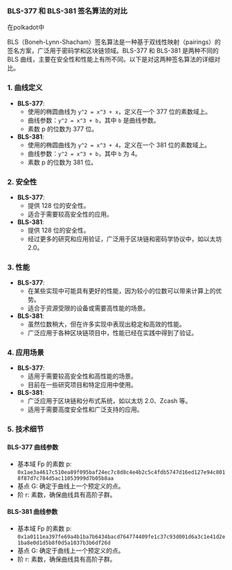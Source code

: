 ### BLS-377 和 BLS-381 签名算法的对比

在polkadot中

BLS（Boneh-Lynn-Shacham）签名算法是一种基于双线性映射（pairings）的签名方案，广泛用于密码学和区块链领域。BLS-377 和 BLS-381 是两种不同的 BLS 曲线，主要在安全性和性能上有所不同。以下是对这两种签名算法的详细对比。

### 1. 曲线定义

- **BLS-377**:
  - 使用的椭圆曲线为 `y^2 = x^3 + x`，定义在一个 377 位的素数域上。
  - 曲线参数：`y^2 = x^3 + b`，其中 `b` 是曲线参数。
  - 素数 p 的位数为 377 位。
- **BLS-381**:
  - 使用的椭圆曲线为 `y^2 = x^3 + 4`，定义在一个 381 位的素数域上。
  - 曲线参数：`y^2 = x^3 + b`，其中 `b` 为 4。
  - 素数 p 的位数为 381 位。

### 2. 安全性

- **BLS-377**:
  - 提供 128 位的安全性。
  - 适合于需要较高安全性的应用。
- **BLS-381**:
  - 提供 128 位的安全性。
  - 经过更多的研究和应用验证，广泛用于区块链和密码学协议中，如以太坊 2.0。

### 3. 性能

- **BLS-377**:
  - 在某些实现中可能具有更好的性能，因为较小的位数可以带来计算上的优势。
  - 适合于资源受限的设备或需要高性能的场景。
- **BLS-381**:
  - 虽然位数稍大，但在许多实现中表现出稳定和高效的性能。
  - 广泛应用于各种区块链项目中，性能已经在实践中得到了验证。

### 4. 应用场景

- **BLS-377**:
  - 适用于需要较高安全性和高性能的场景。
  - 目前在一些研究项目和特定应用中使用。
- **BLS-381**:
  - 广泛应用于区块链和分布式系统，如以太坊 2.0、Zcash 等。
  - 适用于需要高度安全性和广泛支持的应用。

### 5. 技术细节

#### BLS-377 曲线参数

- 基本域 Fp 的素数 p: `0x1ae3a4617c510ea89f095baf24ec7c8d8c4e4b2c5c4fdb5747d16ed127e94c8018f87d7c784d5ac11053999d7b05b8aa`
- 基点 G: 确定于曲线上一个预定义的点。
- 阶 r: 素数，确保曲线具有高阶子群。

#### BLS-381 曲线参数

- 基本域 Fp 的素数 p: `0x1a0111ea397fe69a4b1ba7b6434bacd764774409fe1c37c93d001d6a3c1e41d2e1ba8e0d1d5b8f0d5a1037b3b6df26d`
- 基点 G: 确定于曲线上一个预定义的点。
- 阶 r: 素数，确保曲线具有高阶子群。